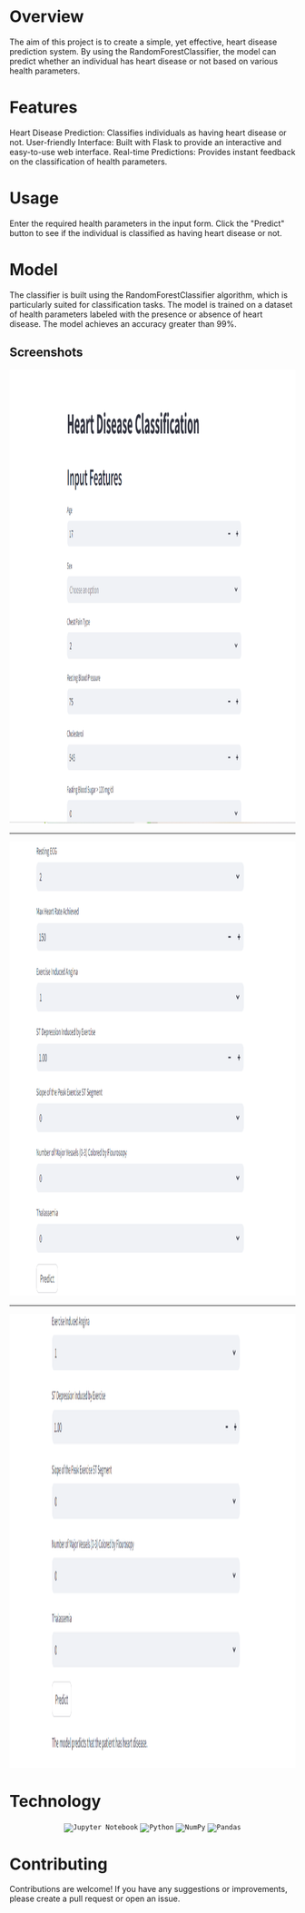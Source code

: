 # Overview
The aim of this project is to create a simple, yet effective, heart disease prediction system. By using the RandomForestClassifier, the model can predict whether an individual has heart disease or not based on various health parameters.

# Features
Heart Disease Prediction: Classifies individuals as having heart disease or not.
User-friendly Interface: Built with Flask to provide an interactive and easy-to-use web interface.
Real-time Predictions: Provides instant feedback on the classification of health parameters.

# Usage
Enter the required health parameters in the input form.
Click the "Predict" button to see if the individual is classified as having heart disease or not.


# Model
The classifier is built using the RandomForestClassifier algorithm, which is particularly suited for classification tasks. The model is trained on a dataset of health parameters labeled with the presence or absence of heart disease. The model achieves an accuracy greater than 99%.
## Screenshots

<div align="center">
    <img src="screenshots/heart.png" width="800px" height="800px"></img> 
</div>
<hr>
<div align="center">
    <img src="screenshots/heart2.png" width="800px" height="800px"></img> 
</div>
<hr>
<div align="center">
    <img src="screenshots/heart3.png" width="800px" height="800px"></img> 
</div>


# Technology
<div align="center">
	<code><img width="50" src="https://user-images.githubusercontent.com/25181517/183914128-3fc88b4a-4ac1-40e6-9443-9a30182379b7.png" alt="Jupyter Notebook" title="Jupyter Notebook"/></code>
	<code><img width="50" src="https://user-images.githubusercontent.com/25181517/183423507-c056a6f9-1ba8-4312-a350-19bcbc5a8697.png" alt="Python" title="Python"/></code>
	<code><img width="50" src="https://github.com/marwin1991/profile-technology-icons/assets/76012086/4ec200c2-acdf-4c42-b419-cd49cba3d09f" alt="NumPy" title="NumPy"/></code>
	<code><img width="50" src="https://github.com/marwin1991/profile-technology-icons/assets/76012086/24b02d77-2f28-43c7-b5d6-e15e3395851b" alt="Pandas" title="Pandas"/></code>
</div>



# Contributing
Contributions are welcome! If you have any suggestions or improvements, please create a pull request or open an issue.
